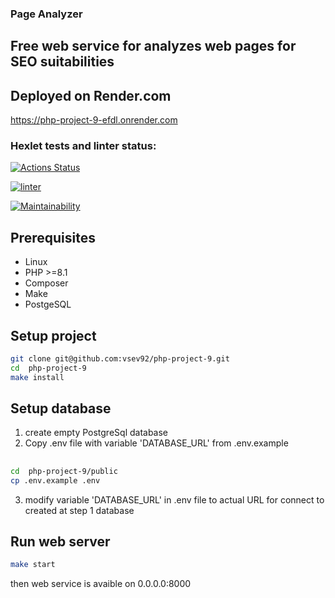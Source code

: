 ### Page Analyzer

## Free web service for analyzes web pages for SEO suitabilities

## Deployed on Render.com
https://php-project-9-efdl.onrender.com

### Hexlet tests and linter status:
[![Actions Status](https://github.com/vsev92/php-project-9/actions/workflows/hexlet-check.yml/badge.svg)](https://github.com/vsev92/php-project-9/actions)

[![linter](https://github.com/vsev92/php-project-9/actions/workflows/linter.yml/badge.svg)](https://github.com/vsev92/php-project-9/actions/workflows/linter.yml)

[![Maintainability](https://api.codeclimate.com/v1/badges/47515ca90f78cd4200ac/maintainability)](https://codeclimate.com/github/vsev92/php-project-9/maintainability)

## Prerequisites

* Linux
* PHP >=8.1
* Composer
* Make
* PostgeSQL

## Setup project
```bash
git clone git@github.com:vsev92/php-project-9.git
cd  php-project-9
make install
```
## Setup database
1. create empty PostgreSql database
2. Copy .env file with variable 'DATABASE_URL' from .env.example
## 
```bash
cd  php-project-9/public
cp .env.example .env
```
3. modify variable 'DATABASE_URL' in .env  file to actual URL for connect to created at step 1 database 

## Run web server
```bash
make start
```
then web service is avaible on 0.0.0.0:8000


